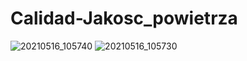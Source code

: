 # Calidad-Jakosc_powietrza
![20210516_105740](https://user-images.githubusercontent.com/56590791/118391875-cc7a7a00-b636-11eb-8058-e4599caeacee.jpg) ![20210516_105730](https://user-images.githubusercontent.com/56590791/118391879-cdaba700-b636-11eb-96f1-c9c5b2707ea6.jpg)
